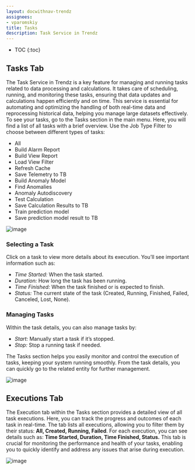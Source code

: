 ```yaml
---
layout: docwithnav-trendz
assignees:
- vparomskiy
title: Tasks 
description: Task Service in Trendz
---
```


* TOC
{:toc}

## Tasks Tab

The Task Service in Trendz is a key feature for managing and running tasks related to data processing and calculations. It takes care of scheduling, running, and monitoring these tasks,
ensuring that data updates and calculations happen efficiently and on time. This service is essential for automating and optimizing the handling of both real-time data and reprocessing historical data, helping you manage large datasets effectively.
To see your tasks, go to the Tasks section in the main menu. Here, you will find a list of all tasks with a brief overview. Use the Job Type Filter to choose between different types of tasks:
* All
* Build Alarm Report
* Build View Report
* Load View Filter
* Refresh Cache
* Save Telemetry to TB
* Build Anomaly Model
* Find Anomalies
* Anomaly Autodiscovery
* Test Calculation
* Save Calculation Results to TB
* Train prediction model
* Save prediction model result to TB

![image](https://img.thingsboard.io/trendz/tasks-types.png)

### Selecting a Task

Click on a task to view more details about its execution. You’ll see important information such as:
* *Time Started:* When the task started.
* *Duration:* How long the task has been running.
* *Time Finished:* When the task finished or is expected to finish.
* *Status:* The current state of the task (Created, Running, Finished, Failed, Canceled, Lost, None).

### Managing Tasks

Within the task details, you can also manage tasks by:
* *Start:* Manually start a task if it’s stopped.
* *Stop:* Stop a running task if needed.

The Tasks section helps you easily monitor and control the execution of tasks, keeping your system running smoothly. From the task details, you can quickly go to the related entity for further management.

![image](https://img.thingsboard.io/trendz/tasks-go-to-entity.png)

## Executions Tab

The Execution tab within the Tasks section provides a detailed view of all task executions. Here, you can track the progress and outcomes of each task in real-time.
The tab lists all executions, allowing you to filter them by their status: **All, Created, Running, Failed**.
For each execution, you can see details such as: **Time Started, Duration, Time Finished, Status.**
This tab is crucial for monitoring the performance and health of your tasks, enabling you to quickly identify and address any issues that arise during execution.

![image](https://img.thingsboard.io/trendz/tasks-executions.png)

